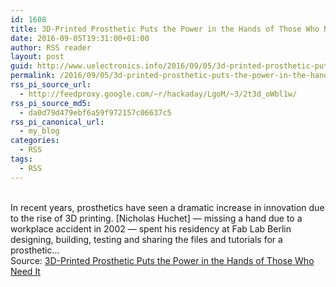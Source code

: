 ```yaml
---
id: 1608
title: 3D-Printed Prosthetic Puts the Power in the Hands of Those Who Need It
date: 2016-09-05T19:31:00+01:00
author: RSS reader
layout: post
guid: http://www.uelectronics.info/2016/09/05/3d-printed-prosthetic-puts-the-power-in-the-hands-of-those-who-need-it/
permalink: /2016/09/05/3d-printed-prosthetic-puts-the-power-in-the-hands-of-those-who-need-it/
rss_pi_source_url:
  - http://feedproxy.google.com/~r/hackaday/LgoM/~3/2t3d_oWbl1w/
rss_pi_source_md5:
  - da0d79d479ebf6a59f972157c06637c5
rss_pi_canonical_url:
  - my_blog
categories:
  - RSS
tags:
  - RSS
---
```

&#013;  
In recent years, prosthetics have seen a dramatic increase in innovation due to the rise of 3D printing. [Nicholas Huchet] — missing a hand due to a workplace accident in 2002 — spent his residency at Fab Lab Berlin designing, building, testing and sharing the files and tutorials for a prosthetic…&#013;  
Source: <a href="http://feedproxy.google.com/~r/hackaday/LgoM/~3/2t3d_oWbl1w/" target="_blank">3D-Printed Prosthetic Puts the Power in the Hands of Those Who Need It</a>